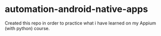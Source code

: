 # automation-android-native-apps
Created this repo in order to practice what i have learned on my Appium (with python) course.
